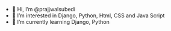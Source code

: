 - 👋 Hi, I’m @prajjwalsubedi
- 👀 I’m interested in Django, Python, Html, CSS and Java Script
- 🌱 I’m currently learning Django, Python
<!-- - 💞️ I’m looking to collaborate on ...
- 📫 How to reach me ... -->

<!---
prajjwalsubedi/prajjwalsubedi is a ✨ special ✨ repository because its `README.md` (this file) appears on your GitHub profile.
You can click the Preview link to take a look at your changes.
--->
